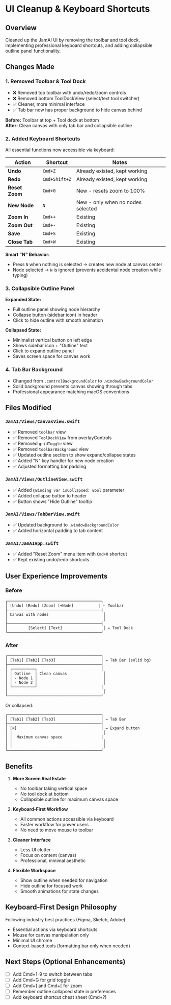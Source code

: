 # UI Cleanup & Keyboard Shortcuts

## Overview

Cleaned up the JamAI UI by removing the toolbar and tool dock, implementing professional keyboard shortcuts, and adding collapsible outline panel functionality.

## Changes Made

### 1. **Removed Toolbar & Tool Dock**
- ❌ Removed top toolbar with undo/redo/zoom controls
- ❌ Removed bottom ToolDockView (select/text tool switcher)
- ✅ Cleaner, more minimal interface
- ✅ Tab bar now has proper background to hide canvas behind

**Before:** Toolbar at top + Tool dock at bottom  
**After:** Clean canvas with only tab bar and collapsible outline

### 2. **Added Keyboard Shortcuts**

All essential functions now accessible via keyboard:

| Action | Shortcut | Notes |
|--------|----------|-------|
| **Undo** | `Cmd+Z` | Already existed, kept working |
| **Redo** | `Cmd+Shift+Z` | Already existed, kept working |
| **Reset Zoom** | `Cmd+0` | New - resets zoom to 100% |
| **New Node** | `N` | New - only when no nodes selected |
| **Zoom In** | `Cmd++` | Existing |
| **Zoom Out** | `Cmd+-` | Existing |
| **Save** | `Cmd+S` | Existing |
| **Close Tab** | `Cmd+W` | Existing |

**Smart "N" Behavior:**
- Press `N` when nothing is selected → creates new node at canvas center
- Node selected → `N` is ignored (prevents accidental node creation while typing)

### 3. **Collapsible Outline Panel**

**Expanded State:**
- Full outline panel showing node hierarchy
- Collapse button (sidebar icon) in header
- Click to hide outline with smooth animation

**Collapsed State:**
- Minimalist vertical button on left edge
- Shows sidebar icon + "Outline" text
- Click to expand outline panel
- Saves screen space for canvas work

### 4. **Tab Bar Background**

- Changed from `.controlBackgroundColor` to `.windowBackgroundColor`
- Solid background prevents canvas showing through tabs
- Professional appearance matching macOS conventions

## Files Modified

### `JamAI/Views/CanvasView.swift`
- ✅ Removed `toolbar` view
- ✅ Removed `ToolDockView` from overlayControls
- ✅ Removed `gridToggle` view
- ✅ Removed `toolbarBackground` view
- ✅ Updated outline section to show expand/collapse states
- ✅ Added "N" key handler for new node creation
- ✅ Adjusted formatting bar padding

### `JamAI/Views/OutlineView.swift`
- ✅ Added `@Binding var isCollapsed: Bool` parameter
- ✅ Added collapse button to header
- ✅ Button shows "Hide Outline" tooltip

### `JamAI/Views/TabBarView.swift`
- ✅ Updated background to `.windowBackgroundColor`
- ✅ Added horizontal padding to tab content

### `JamAI/JamAIApp.swift`
- ✅ Added "Reset Zoom" menu item with `Cmd+0` shortcut
- ✅ Kept existing undo/redo shortcuts

## User Experience Improvements

### **Before**
```
┌─────────────────────────────────────────┐
│ [Undo] [Redo] [Zoom] [+Node]           │ ← Toolbar
├─────────────────────────────────────────┤
│ Canvas with nodes                        │
│                                          │
├─────────────────────────────────────────┤
│         [Select] [Text]                  │ ← Tool Dock
└─────────────────────────────────────────┘
```

### **After**
```
┌─────────────────────────────────────────┐
│ [Tab1] [Tab2] [Tab3]                    │ ← Tab Bar (solid bg)
├─────────────────────────────────────────┤
│ ┌──────────┐                            │
│ │ Outline  │ Clean canvas                │
│ │ - Node 1 │                             │
│ │ - Node 2 │                             │
│ └──────────┘                            │
│                                          │
└─────────────────────────────────────────┘
```

Or collapsed:

```
┌─────────────────────────────────────────┐
│ [Tab1] [Tab2] [Tab3]                    │ ← Tab Bar
├─────────────────────────────────────────┤
│ [≡]                                     │ ← Expand button
│ │                                        │
│ │  Maximum canvas space                 │
│ │                                        │
│ │                                        │
└─────────────────────────────────────────┘
```

## Benefits

1. **More Screen Real Estate**
   - No toolbar taking vertical space
   - No tool dock at bottom
   - Collapsible outline for maximum canvas space

2. **Keyboard-First Workflow**
   - All common actions accessible via keyboard
   - Faster workflow for power users
   - No need to move mouse to toolbar

3. **Cleaner Interface**
   - Less UI clutter
   - Focus on content (canvas)
   - Professional, minimal aesthetic

4. **Flexible Workspace**
   - Show outline when needed for navigation
   - Hide outline for focused work
   - Smooth animations for state changes

## Keyboard-First Design Philosophy

Following industry best practices (Figma, Sketch, Adobe):
- Essential actions via keyboard shortcuts
- Mouse for canvas manipulation only
- Minimal UI chrome
- Context-based tools (formatting bar only when needed)

## Next Steps (Optional Enhancements)

- [ ] Add Cmd+1-9 to switch between tabs
- [ ] Add Cmd+G for grid toggle
- [ ] Add Cmd+] and Cmd+[ for zoom
- [ ] Remember outline collapsed state in preferences
- [ ] Add keyboard shortcut cheat sheet (Cmd+?)
